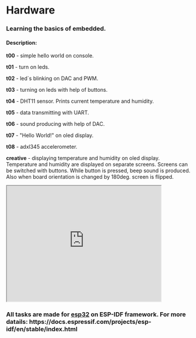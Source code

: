 <h1>Hardware</h1>
<h3>Learning the basics of embedded.</h3>
<h4>Description:</h4>
<p><b>t00</b> - simple hello world on console.</p>
<p><b>t01</b> - turn on leds.</p>
<p><b>t02</b> - led`s blinking on DAC and PWM.</p>
<p><b>t03</b> - turning on leds with help of buttons.</p>
<p><b>t04</b> - DHT11 sensor. Prints current temperature and humidity.</p>
<p><b>t05</b> - data transmitting with UART.</p>
<p><b>t06</b> - sound producing with help of DAC.</p>
<p><b>t07</b> - "Hello World!" on oled display.</p>
<p><b>t08</b> - adxl345 accelerometer.</p>
<p><b>creative</b>  - displaying temperature and humidity on oled display. Temperature and humidity are displayed on separate screens. Screens can be switched with buttons. While button is pressed, beep sound is produced. Also when board orientation is changed by 180deg. screen is flipped.</p>

<iframe width="420" height="315"
src="https://www.youtube.com/watch?v=HxSyaWzBQ2w ">
</iframe>

<h3>All tasks are made for <a href="https://en.wikipedia.org/wiki/ESP32">esp32</a> on ESP-IDF framework.
For more datails:
https://docs.espressif.com/projects/esp-idf/en/stable/index.html</h3>

